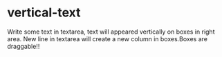 # vertical-text
Write some text in textarea, text will appeared vertically on boxes in right area. New line in textarea will create a new column in boxes.Boxes are draggable!!
